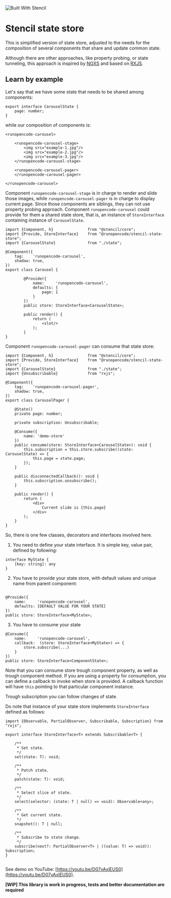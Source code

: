 ![Built With Stencil](https://img.shields.io/badge/-Built%20With%20Stencil-16161d.svg?logo=data%3Aimage%2Fsvg%2Bxml%3Bbase64%2CPD94bWwgdmVyc2lvbj0iMS4wIiBlbmNvZGluZz0idXRmLTgiPz4KPCEtLSBHZW5lcmF0b3I6IEFkb2JlIElsbHVzdHJhdG9yIDE5LjIuMSwgU1ZHIEV4cG9ydCBQbHVnLUluIC4gU1ZHIFZlcnNpb246IDYuMDAgQnVpbGQgMCkgIC0tPgo8c3ZnIHZlcnNpb249IjEuMSIgaWQ9IkxheWVyXzEiIHhtbG5zPSJodHRwOi8vd3d3LnczLm9yZy8yMDAwL3N2ZyIgeG1sbnM6eGxpbms9Imh0dHA6Ly93d3cudzMub3JnLzE5OTkveGxpbmsiIHg9IjBweCIgeT0iMHB4IgoJIHZpZXdCb3g9IjAgMCA1MTIgNTEyIiBzdHlsZT0iZW5hYmxlLWJhY2tncm91bmQ6bmV3IDAgMCA1MTIgNTEyOyIgeG1sOnNwYWNlPSJwcmVzZXJ2ZSI%2BCjxzdHlsZSB0eXBlPSJ0ZXh0L2NzcyI%2BCgkuc3Qwe2ZpbGw6I0ZGRkZGRjt9Cjwvc3R5bGU%2BCjxwYXRoIGNsYXNzPSJzdDAiIGQ9Ik00MjQuNywzNzMuOWMwLDM3LjYtNTUuMSw2OC42LTkyLjcsNjguNkgxODAuNGMtMzcuOSwwLTkyLjctMzAuNy05Mi43LTY4LjZ2LTMuNmgzMzYuOVYzNzMuOXoiLz4KPHBhdGggY2xhc3M9InN0MCIgZD0iTTQyNC43LDI5Mi4xSDE4MC40Yy0zNy42LDAtOTIuNy0zMS05Mi43LTY4LjZ2LTMuNkgzMzJjMzcuNiwwLDkyLjcsMzEsOTIuNyw2OC42VjI5Mi4xeiIvPgo8cGF0aCBjbGFzcz0ic3QwIiBkPSJNNDI0LjcsMTQxLjdIODcuN3YtMy42YzAtMzcuNiw1NC44LTY4LjYsOTIuNy02OC42SDMzMmMzNy45LDAsOTIuNywzMC43LDkyLjcsNjguNlYxNDEuN3oiLz4KPC9zdmc%2BCg%3D%3D&colorA=16161d&style=flat-square)

# Stencil state store

This is simplified version of state store, adjusted to the needs for the composition of several components
that share and update common state.

Although there are other approaches, like property probing, or state tunneling, this approach is inspired
by [NGXS](https://ngxs.gitbook.io) and based on [RXJS](https://rxjs-dev.firebaseapp.com/).

## Learn by example

Let's say that we have some state that needs to be shared among components:

````
export interface CarouselState {
    page: number;
} 
````

while our composition of components is:

````
<runopencode-carousel>
    
    <runopencode-carousel-stage>
        <img src="example-1.jpg"/>
        <img src="example-2.jpg"/>
        <img src="example-3.jpg"/>
    </runopencode-carousel-stage>
    
    <runopencode-carousel-pager>
    </runopencode-carousel-pager>
    
</runopencode-carousel>
````

Component `runopencode-carousel-stage` is in charge to render and slide those images, 
while `runopencode-carousel-pager` is in charge to display current page. Since those components
are siblings, they can not use property probing approach. Component `runopencode-carousel` could 
provide for them a shared state store, that is, an instance of `StoreInterface` containing 
instance of `CarouselState`.

````
import {Component, h}               from "@stencil/core";
import {Provide, StoreInterface}    from "@runopencode/stencil-state-store";
import {CarouselState}              from "./state";

@Component({
    tag:    'runopencode-carousel',
    shadow: true,
})
export class Carousel {
    
        @Provide({
            name:     'runopencode-carousel',
            defaults: {
                page: 1
            }
        })
        public store: StoreInterface<CarouselState>;
        
        public render() {
            return (
                <slot/>
            );
        }
}
````

Component `runopencode-carousel-pager` can consume that state store:

````
import {Component, h}               from "@stencil/core";
import {Provide, StoreInterface}    from "@runopencode/stencil-state-store";
import {CarouselState}              from "./state";
import {Unsubscribable}             from "rxjs";

@Component({
    tag:    'runopencode-carousel-pager',
    shadow: true,
})
export class CarouselPager {
    
    @State()
    private page: number;
        
    private subscription: Unsubscribable;
    
    @Consume({
        name: 'demo-store'
    })
    public consume(store: StoreInterface<CarouselState>): void {
        this.subscription = this.store.subscribe((state: CarouselState) => {
            this.page = state.page;
        });
    }
    
    public disconnectedCallback(): void {
        this.subscription.unsubscribe();
    }
    
    public render() {
        return (
            <div>
                Current slide is {this.page}
            </div>
        );
    }
}
````

So, there is one few classes, decorators and interfaces involved here.

1. You need to define your state interface. It is simple key, value pair, defined by following:

````
interface MyState {
    [key: string]: any
}
````

2. You have to provide your state store, with default values and unique name from parent component:

````

@Provide({
    name:     'runopencode-carousel',
    defaults: [DEFAULT VALUE FOR YOUR STATE]
})
public store: StoreInterface<MyState>;

````
3. You have to consume your state

````
@Consume({
    name:     'runopencode-carousel',
    callback:  (store: StoreInterface<MyState>) => {
        store.subscribe(...)
    }
})
public store: StoreInterface<ComponentState>;
````

Note that you can consume store trough component property, as well as trough component method. 
If you are using a property for consumption, you can define a callback to invoke when store 
is provided. A callback function will have `this` pointing to that particular component instance.

Trough subscription you can follow changes of state.

Do note that instance of your state store implements `StoreInterface` defined as follows:

````
import {Observable, PartialObserver, Subscribable, Subscription} from "rxjs";

export interface StoreInterface<T> extends Subscribable<T> {

    /**
     * Set state.
     */
    set(state: T): void;

    /**
     * Patch state.
     */
    patch(state: T): void;

    /**
     * Select slice of state.
     */
    select(selector: (state: T | null) => void): Observable<any>;

    /**
     * Get current state.
     */
    snapshot(): T | null;

    /**
     * Subscribe to state change.
     */
    subscribe(next?: PartialObserver<T> | ((value: T) => void)): Subscription;
}
    
```` 

See demo on YouTube: [https://youtu.be/D07vAxlEUS0](https://youtu.be/D07vAxlEUS0). 

**[WIP] This library is work in progress, tests and better documentation are required**